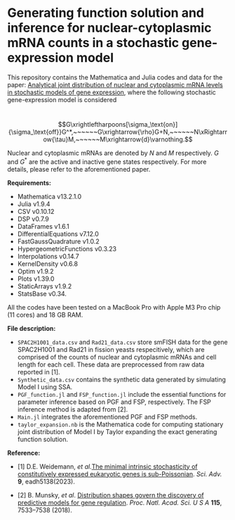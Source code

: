 # Generating function solution and inference for nuclear-cytoplasmic mRNA counts in a stochastic gene-expression model

This repository contains the Mathematica and Julia codes and data for the paper: [Analytical joint distribution of nuclear and cytoplasmic mRNA levels in stochastic models of gene expression](xx), where the following stochastic gene-expression model is considered

​                                          $$G\xrightleftharpoons[\sigma_\text{on}]{\sigma_\text{off}}G^*,~~~~~~G\xrightarrow{\rho}G+N,~~~~~~N\xRightarrow{\tau}M,~~~~~~M\xrightarrow{d}\varnothing.$$

Nuclear and cytoplasmic mRNAs are denoted by $N$ and $M$ respectively. $G$ and $G^*$ are the active and inactive gene states respectively. For more details, please refer to the aforementioned paper.

**Requirements:**

- Mathematica v13.2.1.0
- Julia v1.9.4
- CSV v0.10.12
- DSP v0.7.9
- DataFrames v1.6.1
- DifferentialEquations v7.12.0
- FastGaussQuadrature v1.0.2
- HypergeometricFunctions v0.3.23
- Interpolations v0.14.7
- KernelDensity v0.6.8
- Optim v1.9.2
- Plots v1.39.0
- StaticArrays v1.9.2
- StatsBase v0.34.

All the codes have been tested on a MacBook Pro with Apple M3 Pro chip (11 cores) and 18 GB RAM.

**File description:**

- `SPAC2H1001_data.csv` and `Rad21_data.csv` store smFISH data for the gene SPAC2H1001 and Rad21 in fission yeasts respecitively, which are comprised of the counts of nuclear and cytoplasmic mRNAs and cell length for each cell. These data are preprocessed from raw data reported in [1].
- `Synthetic_data.csv` contains the synthetic data generated by simulating Model I using SSA.
- `PGF_function.jl` and `FSP_function.jl` include the essential functions for parameter inference based on PGF and FSP, respectively. The FSP inference method is adapted from [2].
- `Main.jl` integrates the aforementioned PGF and FSP methods.
- `taylor_expansion.nb` is the Mathematica code for computing stationary joint distribution of Model I by Taylor expanding the exact generating function solution.

**Reference:**

- [1] D.E. Weidemann, *et al.*[The minimal intrinsic stochasticity of constitutively expressed eukaryotic genes is sub-Poissonian](https://www.science.org/doi/full/10.1126/sciadv.adh5138). *Sci. Adv.* **9**, eadh5138(2023).

- [2] B. Munsky, *et al*. [Distribution shapes govern the discovery of predictive models for gene regulation](https://www.pnas.org/doi/abs/10.1073/pnas.1804060115). *Proc. Natl. Acad. Sci. U S A* **115**, 7533–7538 (2018).

